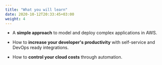 ```yaml
---
title: "What you will learn"
date: 2020-10-12T20:33:45+03:00
weight: 4
---
```


* A __simple approach__ to model and deploy complex applications in AWS.

* How to __increase your developer's productivity__ with self-service and DevOps ready integrations.

* How to __control your cloud costs__ through automation.
